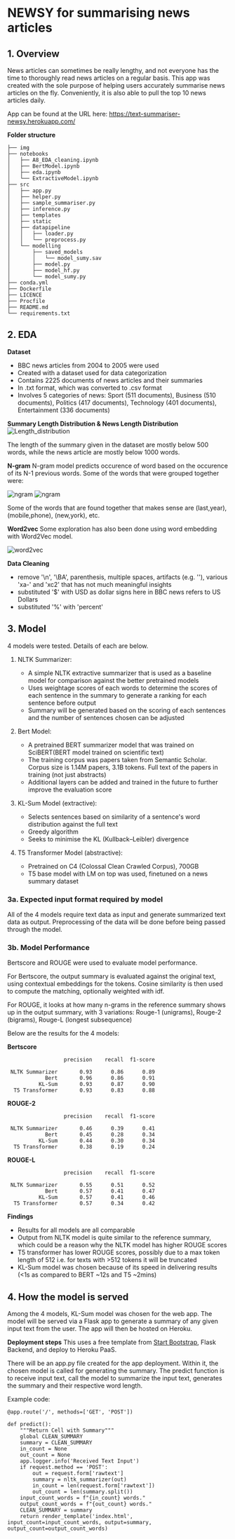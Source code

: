 # NEWSY for summarising news articles

## 1. Overview
News articles can sometimes be really lengthy, and not everyone has the time to thoroughly read news articles on a regular basis. This app was created with the sole purpose of helping users accurately summarise news articles on the fly. Conveniently, it is also able to pull the top 10 news articles daily.

App can be found at the URL here:
https://text-summariser-newsy.herokuapp.com/

__Folder structure__

    ├── img
    ├── notebooks
    │   ├── A8_EDA_cleaning.ipynb
    │   ├── BertModel.ipynb
    │   ├── eda.ipynb
    │   └── ExtractiveModel.ipynb
    ├── src
    │   ├── app.py
    │   ├── helper.py
    │   ├── sample_summariser.py
    │   ├── inference.py
    │   ├── templates
    │   ├── static
    │   ├── datapipeline
    │   │   ├── loader.py
    │   │   └── preprocess.py
    │   └── modelling
    │       ├── saved_models
    │       │   └── model_sumy.sav
    │       ├── model.py
    │       ├── model_hf.py
    │       └── model_sumy.py
    ├── conda.yml
    ├── Dockerfile
    ├── LICENCE
    ├── Procfile
    ├── README.md
    └── requirements.txt


## 2. EDA

__Dataset__
- BBC news articles from 2004 to 2005 were used
- Created with a dataset used for data categorization 
- Contains 2225 documents of news articles and their summaries
- In .txt format, which was converted to .csv format
- Involves 5 categories of news: Sport (511 documents), Business (510 documents), Politics (417 documents), Technology (401 documents), Entertainment (336 documents)

**Summary Length Distribution & News Length Distribution**
![Length_distribution](/img/summary_news_length_distribution.png "Length distribution")

The length of the summary given in the dataset are mostly below 500 words, while the news article are mostly below 1000 words.

**N-gram**
N-gram model predicts occurence of word based on the occurence of its N-1 previous words. Some of the words that were grouped together were:

![ngram](img/n-gram1.PNG "ngram1") ![ngram](img/n-gram2.png "ngram2")


Some of the words that are found together that makes sense are (last,year), (mobile,phone), (new,york), etc.

**Word2vec**
Some exploration has also been done using word embedding with Word2Vec model.

![word2vec](img/word2vec.png "word2vec")

**Data Cleaning** 
- remove '\n', '\BA', parenthesis, multiple spaces, artifacts (e.g. '\'), various 'xa-' and 'xc2' that has not much meaningful insights
 - substituted '$' with USD as dollar signs here in BBC news refers to US Dollars
 - substituted '%' with 'percent'


## 3. Model

4 models were tested. Details of each are below.

1. NLTK Summarizer:
    - A simple NLTK extractive summarizer that is used as a baseline model for comparison against the better pretrained models
    - Uses weightage scores of each words to determine the scores of each sentence in the summary to generate a ranking for each sentence before output
    - Summary will be generated based on the scoring of each sentences and the number of sentences chosen can be adjusted

2. Bert Model: 
    - A pretrained BERT summarizer model that was trained on SciBERT(BERT model trained on scientific text)
    - The training corpus was papers taken from Semantic Scholar. Corpus size is 1.14M papers, 3.1B tokens. Full text of the papers in training (not just abstracts)
    - Additional layers can be added and trained in the future to further improve the evaluation score

3. KL-Sum Model (extractive):
    - Selects sentences based on similarity of a sentence's word distribution against the full text
    - Greedy algorithm
    - Seeks to minimise the KL (Kullback–Leibler) divergence

4. T5 Transformer Model (abstractive):
    - Pretrained on C4 (Colossal Clean Crawled Corpus), 700GB
    - T5 base model with LM on top was used, finetuned on a news summary dataset

### 3a. Expected input format required by model
All of the 4 models require text data as input and generate summarized text data as output. Preprocessing of the data will be done before being passed through the model.

### 3b. Model Performance
Bertscore and ROUGE were used to evaluate model performance. 

For Bertscore, the output summary is evaluated against the original text, using contextual embeddings for the tokens. Cosine similarity is then used to compute the matching, optionally weighted with idf.

For ROUGE, it looks at how many n-grams in the reference summary shows up in the output summary, with 3 variations: Rouge-1 (unigrams), Rouge-2 (bigrams), Rouge-L (longest subsequence)


Below are the results for the 4 models:

__Bertscore__

                      precision    recall  f1-score

     NLTK Summarizer       0.93      0.86      0.89
                Bert       0.96      0.86      0.91
              KL-Sum       0.93      0.87      0.90
      T5 Transformer       0.93      0.83      0.88

__ROUGE-2__

                      precision    recall  f1-score

     NLTK Summarizer       0.46      0.39      0.41
                Bert       0.45      0.28      0.34
              KL-Sum       0.44      0.30      0.34
      T5 Transformer       0.38      0.19      0.24

__ROUGE-L__

                      precision    recall  f1-score

     NLTK Summarizer       0.55      0.51      0.52
                Bert       0.57      0.41      0.47
              KL-Sum       0.57      0.41      0.46
      T5 Transformer       0.57      0.34      0.42

__Findings__
- Results for all models are all comparable
- Output from NLTK model is quite similar to the reference summary, which could be a reason why the NLTK model has higher ROUGE scores
- T5 transformer has lower ROUGE scores, possibly due to a max token length of 512 i.e. for texts with >512 tokens it will be truncated
- KL-Sum model was chosen because of its speed in delivering results (<1s as compared to BERT ~12s and T5 ~2mins)


## 4. How the model is served
Among the 4 models, KL-Sum model was chosen for the web app. The model will be served via a Flask app to generate a summary of any given input text from the user. The app will then be hosted on Heroku.

__Deployment steps__
This uses a free template from [Start Bootstrap](https://startbootstrap.com/themes), Flask Backend, and deploy to Heroku PaaS.

There will be an app.py file created for the app deployment. Within it, the chosen model is called for generating the summary.
The predict function is to receive input text, call the model to summarize the input text, generates the summary and their respective word length. 

Example code:


```
@app.route('/', methods=['GET', 'POST'])

def predict():
    """Return Cell with Summary"""
    global CLEAN_SUMMARY
    summary = CLEAN_SUMMARY
    in_count = None
    out_count = None
    app.logger.info('Received Text Input')
    if request.method == 'POST':
        out = request.form['rawtext']
        summary = nltk_summarizer(out)
        in_count = len(request.form['rawtext'])
        out_count = len(summary.split())
    input_count_words = f"{in_count} words."
    output_count_words = f"{out_count} words."
    CLEAN_SUMMARY = summary
    return render_template('index.html', input_count=input_count_words, output=summary, output_count=output_count_words)
```
